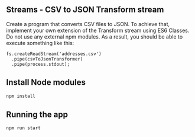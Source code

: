 ## Streams - CSV to JSON Transform stream

Create a program that converts CSV files to JSON. To achieve that, implement your own extension of the Transform stream using ES6 Classes. Do not use any external npm modules. As a result, you should be able to execute something like this:

```
fs.createReadStream('addresses.csv')
  .pipe(csvToJsonTransformer)
  .pipe(process.stdout);
```

## Install Node modules

```bash
npm install
```

## Running the app

```bash
npm run start
```
